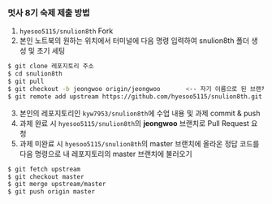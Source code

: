 ### 멋사 8기 숙제 제출 방법

1. `hyesoo5115/snulion8th` Fork
2. 본인 노트북의 원하는 위치에서 터미널에 다음 명령 입력하여 snulion8th 폴더 생성 및 초기 세팅
```bash
$ git clone 레포지토리 주소
$ cd snulion8th
$ git pull
$ git checkout -b jeongwoo origin/jeongwoo       <-- 자기 이름으로 된 브랜치 가져오기
$ git remote add upstream https://github.com/hyesoo5115/snulion8th.git  <--원본 레포지토리를 upstream이라는 이름으로 추가
```
3. 본인의 레포지토리인 `kyw7953/snulion8th`에 수업 내용 및 과제 commit & push
4. 과제 완료 시 `hyesoo5115/snulion8th`의 **jeongwoo** 브랜치로 Pull Request 요청
5. 과제 미완료 시 `hyesoo5115/snulion8th`의 master 브랜치에 올라온 정답 코드를 다음 명령으로 내 레포지토리의 master 브랜치에 불러오기
```bash
$ git fetch upstream
$ git checkout master
$ git merge upstream/master
$ git push origin master
```
